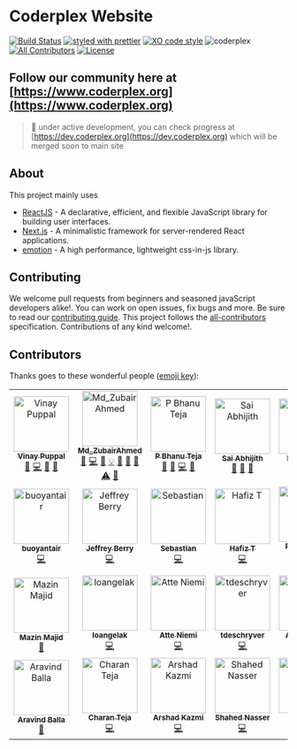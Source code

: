 # Coderplex Website

[![Build Status](https://travis-ci.org/coderplex/coderplex.svg?branch=master)](https://travis-ci.org/coderplex/coderplex) [![styled with prettier](https://img.shields.io/badge/styled_with-prettier-ff69b4.svg)](https://github.com/prettier/prettier) [![XO code style](https://img.shields.io/badge/code_style-XO-5ed9c7.svg)](https://github.com/sindresorhus/xo) ![coderplex](https://david-dm.org/coderplex/coderplex.svg) [![All Contributors](https://img.shields.io/badge/all_contributors-27-orange.svg?style=flat-square)](#contributors) [![License](https://img.shields.io/badge/License-BSD%203--Clause-blue.svg)](https://github.com/coderplex/coderplex/blob/master/LICENSE)

## Follow our community here at [https://www.coderplex.org](https://www.coderplex.org)

> :construction: under active development, you can check progress at [https://dev.coderplex.org](https://dev.coderplex.org) which will be merged soon to main site

## About

This project mainly uses

* [ReactJS](https://reactjs.org/) - A declarative, efficient, and flexible JavaScript library for building user interfaces.
* [Next.js](https://github.com/zeit/next.js/) - A minimalistic framework for server-rendered React applications.
* [emotion](https://emotion.sh) - A high performance, lightweight css-in-js library.

## Contributing

We welcome pull requests from beginners and seasoned javaScript developers alike!. You can work on open issues, fix bugs and more. Be sure to read our [contributing guide](https://github.com/coderplex/coderplex/blob/develop/.github/CONTRIBUTING.md). This project follows the [all-contributors](https://github.com/kentcdodds/all-contributors) specification. Contributions of any kind welcome!.

## Contributors

Thanks goes to these wonderful people ([emoji key](https://github.com/kentcdodds/all-contributors#emoji-key)):

<!-- ALL-CONTRIBUTORS-LIST:START - Do not remove or modify this section -->
<!-- prettier-ignore -->
<table>
  <tr>
    <td align="center"><a href="https://www.vinaypuppal.com/"><img src="https://avatars1.githubusercontent.com/u/8843216?v=4" width="100px;" alt="Vinay Puppal"/><br /><sub><b>Vinay Puppal</b></sub></a><br /><a href="https://github.com/coderplex/coderplex/issues?q=author%3Avinaypuppal" title="Bug reports">🐛</a> <a href="https://github.com/coderplex/coderplex/commits?author=vinaypuppal" title="Code">💻</a> <a href="#ideas-vinaypuppal" title="Ideas, Planning, & Feedback">🤔</a> <a href="#review-vinaypuppal" title="Reviewed Pull Requests">👀</a></td>
    <td align="center"><a href="https://in.linkedin.com/in/mzubairahmed"><img src="https://avatars2.githubusercontent.com/u/17708702?v=4" width="100px;" alt="Md_ZubairAhmed"/><br /><sub><b>Md_ZubairAhmed</b></sub></a><br /><a href="https://github.com/coderplex/coderplex/issues?q=author%3AM-ZubairAhmed" title="Bug reports">🐛</a> <a href="https://github.com/coderplex/coderplex/commits?author=M-ZubairAhmed" title="Code">💻</a> <a href="https://github.com/coderplex/coderplex/commits?author=M-ZubairAhmed" title="Documentation">📖</a> <a href="#example-M-ZubairAhmed" title="Examples">💡</a> <a href="#ideas-M-ZubairAhmed" title="Ideas, Planning, & Feedback">🤔</a> <a href="#plugin-M-ZubairAhmed" title="Plugin/utility libraries">🔌</a> <a href="#review-M-ZubairAhmed" title="Reviewed Pull Requests">👀</a> <a href="https://github.com/coderplex/coderplex/commits?author=M-ZubairAhmed" title="Tests">⚠️</a> <a href="#question-M-ZubairAhmed" title="Answering Questions">💬</a></td>
    <td align="center"><a href="https://github.com/pbteja1998"><img src="https://avatars3.githubusercontent.com/u/17903466?v=4" width="100px;" alt="P Bhanu Teja"/><br /><sub><b>P Bhanu Teja</b></sub></a><br /><a href="#question-pbteja1998" title="Answering Questions">💬</a> <a href="https://github.com/coderplex/coderplex/issues?q=author%3Apbteja1998" title="Bug reports">🐛</a> <a href="https://github.com/coderplex/coderplex/commits?author=pbteja1998" title="Code">💻</a> <a href="#ideas-pbteja1998" title="Ideas, Planning, & Feedback">🤔</a></td>
    <td align="center"><a href="https://github.com/saiabhijitht"><img src="https://avatars0.githubusercontent.com/u/23223985?v=4" width="100px;" alt="Sai Abhijith"/><br /><sub><b>Sai Abhijith</b></sub></a><br /><a href="#design-saiabhijitht" title="Design">🎨</a> <a href="#ideas-saiabhijitht" title="Ideas, Planning, & Feedback">🤔</a> <a href="#review-saiabhijitht" title="Reviewed Pull Requests">👀</a></td>
    <td align="center"><a href="http://duttakapil.github.io/"><img src="https://avatars1.githubusercontent.com/u/6577624?v=4" width="100px;" alt="Kapil Dutta"/><br /><sub><b>Kapil Dutta</b></sub></a><br /><a href="https://github.com/coderplex/coderplex/issues?q=author%3Aduttakapil" title="Bug reports">🐛</a> <a href="#ideas-duttakapil" title="Ideas, Planning, & Feedback">🤔</a> <a href="#review-duttakapil" title="Reviewed Pull Requests">👀</a></td>
    <td align="center"><a href="https://github.com/shivakrishna9"><img src="https://avatars0.githubusercontent.com/u/15874356?v=4" width="100px;" alt="Shiva Krishna Yadav"/><br /><sub><b>Shiva Krishna Yadav</b></sub></a><br /><a href="https://github.com/coderplex/coderplex/commits?author=shivakrishna9" title="Code">💻</a> <a href="https://github.com/coderplex/coderplex/commits?author=shivakrishna9" title="Documentation">📖</a></td>
    <td align="center"><a href="https://github.com/VineethKanaparthi"><img src="https://avatars2.githubusercontent.com/u/14841940?v=4" width="100px;" alt="Vineeth Kanaparthi"/><br /><sub><b>Vineeth Kanaparthi</b></sub></a><br /><a href="https://github.com/coderplex/coderplex/commits?author=VineethKanaparthi" title="Documentation">📖</a></td>
  </tr>
  <tr>
    <td align="center"><a href="https://github.com/buoyantair"><img src="https://avatars2.githubusercontent.com/u/5159834?v=4" width="100px;" alt="buoyantair"/><br /><sub><b>buoyantair</b></sub></a><br /><a href="https://github.com/coderplex/coderplex/commits?author=buoyantair" title="Code">💻</a></td>
    <td align="center"><a href="https://github.com/jberry93"><img src="https://avatars2.githubusercontent.com/u/5133505?v=4" width="100px;" alt="Jeffrey Berry"/><br /><sub><b>Jeffrey Berry</b></sub></a><br /><a href="https://github.com/coderplex/coderplex/commits?author=jberry93" title="Code">💻</a></td>
    <td align="center"><a href="https://github.com/HerrVoennchen"><img src="https://avatars2.githubusercontent.com/u/6535023?v=4" width="100px;" alt="Sebastian"/><br /><sub><b>Sebastian</b></sub></a><br /><a href="https://github.com/coderplex/coderplex/commits?author=HerrVoennchen" title="Code">💻</a></td>
    <td align="center"><a href="https://github.com/hafiz703"><img src="https://avatars3.githubusercontent.com/u/15249170?v=4" width="100px;" alt="Hafiz T"/><br /><sub><b>Hafiz T</b></sub></a><br /><a href="https://github.com/coderplex/coderplex/commits?author=hafiz703" title="Code">💻</a></td>
    <td align="center"><a href="https://github.com/rkaranam"><img src="https://avatars0.githubusercontent.com/u/13974570?v=4" width="100px;" alt="Raja Sekhar Karanam"/><br /><sub><b>Raja Sekhar Karanam</b></sub></a><br /><a href="https://github.com/coderplex/coderplex/commits?author=rkaranam" title="Documentation">📖</a></td>
    <td align="center"><a href="https://twitter.com/CgCnu"><img src="https://avatars0.githubusercontent.com/u/2767425?v=4" width="100px;" alt="sreenivas alapati"/><br /><sub><b>sreenivas alapati</b></sub></a><br /><a href="https://github.com/coderplex/coderplex/commits?author=cg-cnu" title="Code">💻</a></td>
    <td align="center"><a href="https://about.me/luislacruz"><img src="https://avatars0.githubusercontent.com/u/11747818?v=4" width="100px;" alt="Luis Lacruz"/><br /><sub><b>Luis Lacruz</b></sub></a><br /><a href="https://github.com/coderplex/coderplex/commits?author=luixlacrux" title="Code">💻</a></td>
  </tr>
  <tr>
    <td align="center"><a href="https://github.com/majidmazin"><img src="https://avatars0.githubusercontent.com/u/32811957?v=4" width="100px;" alt="Mazin Majid"/><br /><sub><b>Mazin Majid</b></sub></a><br /><a href="https://github.com/coderplex/coderplex/commits?author=majidmazin" title="Documentation">📖</a></td>
    <td align="center"><a href="https://github.com/loangelak"><img src="https://avatars0.githubusercontent.com/u/22547780?v=4" width="100px;" alt="loangelak"/><br /><sub><b>loangelak</b></sub></a><br /><a href="https://github.com/coderplex/coderplex/commits?author=loangelak" title="Code">💻</a></td>
    <td align="center"><a href="http://twitter.com/HursCode"><img src="https://avatars0.githubusercontent.com/u/4998544?v=4" width="100px;" alt="Atte Niemi"/><br /><sub><b>Atte Niemi</b></sub></a><br /><a href="https://github.com/coderplex/coderplex/commits?author=hur" title="Code">💻</a></td>
    <td align="center"><a href="https://github.com/tdeschryver"><img src="https://avatars1.githubusercontent.com/u/28659384?v=4" width="100px;" alt="tdeschryver"/><br /><sub><b>tdeschryver</b></sub></a><br /><a href="https://github.com/coderplex/coderplex/commits?author=tdeschryver" title="Code">💻</a></td>
    <td align="center"><a href="http://www.linkedin.com/in/aliciapr"><img src="https://avatars1.githubusercontent.com/u/5432702?v=4" width="100px;" alt="Alicia Perez"/><br /><sub><b>Alicia Perez</b></sub></a><br /><a href="https://github.com/coderplex/coderplex/commits?author=aliciaphes" title="Code">💻</a></td>
    <td align="center"><a href="https://medium.com/@abiduzair420"><img src="https://avatars2.githubusercontent.com/u/18336304?v=4" width="100px;" alt="abiduzz420"/><br /><sub><b>abiduzz420</b></sub></a><br /><a href="https://github.com/coderplex/coderplex/commits?author=abiduzz420" title="Code">💻</a> <a href="#talk-abiduzz420" title="Talks">📢</a></td>
    <td align="center"><a href="https://github.com/thepriefy"><img src="https://avatars2.githubusercontent.com/u/10849586?v=4" width="100px;" alt="thepriefy"/><br /><sub><b>thepriefy</b></sub></a><br /><a href="https://github.com/coderplex/coderplex/commits?author=thepriefy" title="Code">💻</a></td>
  </tr>
  <tr>
    <td align="center"><a href="http://aravindballa.com"><img src="https://avatars0.githubusercontent.com/u/8036315?v=4" width="100px;" alt="Aravind Balla"/><br /><sub><b>Aravind Balla</b></sub></a><br /><a href="#review-aravindballa" title="Reviewed Pull Requests">👀</a></td>
    <td align="center"><a href="http://charan1922.github.io/myportfolio"><img src="https://avatars3.githubusercontent.com/u/23609292?v=4" width="100px;" alt="Charan Teja"/><br /><sub><b>Charan Teja</b></sub></a><br /><a href="https://github.com/coderplex/coderplex/commits?author=charan1922" title="Code">💻</a></td>
    <td align="center"><a href="http://arshad.kaspat.com"><img src="https://avatars3.githubusercontent.com/u/4654382?v=4" width="100px;" alt="Arshad Kazmi"/><br /><sub><b>Arshad Kazmi</b></sub></a><br /><a href="https://github.com/coderplex/coderplex/commits?author=arshadkazmi42" title="Code">💻</a></td>
    <td align="center"><a href="https://shahednasser.herokuapp.com"><img src="https://avatars1.githubusercontent.com/u/27354907?v=4" width="100px;" alt="Shahed Nasser"/><br /><sub><b>Shahed Nasser</b></sub></a><br /><a href="https://github.com/coderplex/coderplex/commits?author=shahednasser" title="Code">💻</a></td>
    <td align="center"><a href="https://github.com/addictd"><img src="https://avatars2.githubusercontent.com/u/23260049?v=4" width="100px;" alt="deep"/><br /><sub><b>deep</b></sub></a><br /><a href="https://github.com/coderplex/coderplex/commits?author=addictd" title="Code">💻</a> <a href="https://github.com/coderplex/coderplex/commits?author=addictd" title="Documentation">📖</a></td>
    <td align="center"><a href="https://github.com/VickyAbishek"><img src="https://avatars3.githubusercontent.com/u/9305700?v=4" width="100px;" alt="VickyAbishek"/><br /><sub><b>VickyAbishek</b></sub></a><br /><a href="https://github.com/coderplex/coderplex/commits?author=VickyAbishek" title="Code">💻</a></td>
  </tr>
</table>

<!-- ALL-CONTRIBUTORS-LIST:END -->
